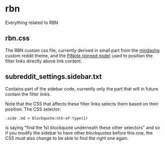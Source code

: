 # rbn
Everything related to RBN

## rbn.css ##

The RBN custom css file, currently derived in small part from the [mindashq](http://www.reddit.com/r/mindashq) custom reddit theme, and the [PiNote (pinned node)](http://www.reddit.com/r/mindashq/wiki/modules/pinote) used to position the filter links directly above link content.

## subreddit_settings.sidebar.txt ##

Contains part of the sidebar code, currently only the part that will in future contain the filter links.

Note that the CSS that affects these filter links selects them based on their position.  The CSS selector:

```` .side .md > blockquote:nth-of-type(1) ````

is saying "find the 1st blockquote underneath these other selectors" and so if you modify the sidebar to have other blockquotes before this one, the CSS must also change to be able to find the right one again.
